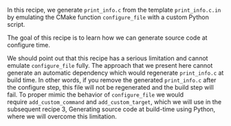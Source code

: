 In this recipe, we generate `print_info.c` from the template `print_info.c.in`
by emulating the CMake function `configure_file` with a custom Python script.

The goal of this recipe is to learn how we can generate source code at
configure time.

We should point out that this recipe has a serious limitation and cannot
emulate `configure_file` fully. The approach that we present here cannot
generate an automatic dependency which would regenerate `print_info.c` at build
time. In other words, if you remove the generated `print_info.c` after the
configure step, this file will not be regenerated and the build step will fail.
To proper mimic the behavior of `configure_file` we would
require `add_custom_command` and `add_custom_target`, which we will use in the
subsequent recipe 3, Generating source code at build-time using Python, where
we will overcome this limitation.
